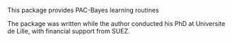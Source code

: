 This package provides PAC-Bayes learning routines

The package was written while the author conducted his PhD at Universite de Lille, with financial support from SUEZ.